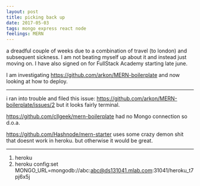 ```yaml
---
layout: post
title: picking back up
date: 2017-05-03
tags: mongo express react node
feelings: MERN
---
```


a dreadful couple of weeks due to a combination of travel (to london) and subsequent sickness. I am not beating myself up about it and instead just moving on. I have also signed on for FullStack Academy starting late june.

I am investigating <https://github.com/arkon/MERN-boilerplate> and now looking at how to deploy.

---

i ran into trouble and filed this issue: <https://github.com/arkon/MERN-boilerplate/issues/2> but it looks fairly terminal.

<https://github.com/cllgeek/mern-boilerplate> had no Mongo connection so d.o.a.

<https://github.com/Hashnode/mern-starter> uses some crazy demon shit that doesnt work in heroku. but otherwise it would be great.

---

1. heroku
2. heroku config:set MONGO_URL=mongodb://abc:abc@ds131041.mlab.com:31041/heroku_t7pj6x5j
